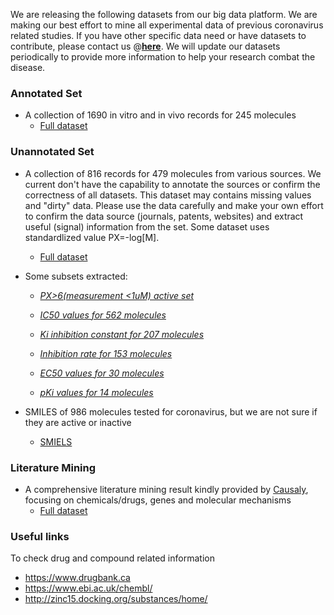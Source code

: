 We are releasing the following datasets from our big data platform. We are making our best effort to mine all experimental data of previous coronavirus related studies. If you have other specific data need or have datasets to contribute, please contact us @[**here**](https://github.com/GHDDI-AILab/Targeting2019-nCoV/issues). We will update our datasets periodically to provide more information to help your research combat the disease. 

### Annotated Set

* A collection of 1690 in vitro and in vivo records for 245 molecules     
    * [Full dataset](https://ghddiai.oss-cn-zhangjiakou.aliyuncs.com/file/SARS_annotated_1690.csv)

### Unannotated Set

* A collection of 816 records for 479 molecules from various sources. We current don't have the capability to annotate the sources or confirm the correctness of all datasets. This dataset may contains missing values and "dirty" data. Please use the data carefully and make your own effort to confirm the data source (journals, patents, websites) and extract useful (signal) information from the set. Some dataset uses standardlized value PX=-log[M].   
 
    * [Full dataset](https://ghddiai.oss-cn-zhangjiakou.aliyuncs.com/file/AllAssay_coronavirus_all.csv)

* Some subsets extracted:

    * [*PX>6(measurement <1uM) active set*](https://ghddiai.oss-cn-zhangjiakou.aliyuncs.com/file/AllAssay_coronavirus_active.csv)

    * [*IC50 values for 562 molecules*](https://ghddiai.oss-cn-zhangjiakou.aliyuncs.com/file/coronavirus_IC50_for_562_molecules.csv)

    * [*Ki inhibition constant for 207 molecules*](https://ghddiai.oss-cn-zhangjiakou.aliyuncs.com/file/coronavirus_Ki_inhibition_constant_for_207_molecules.csv)

    * [*Inhibition rate for 153 molecules*](https://ghddiai.oss-cn-zhangjiakou.aliyuncs.com/file/coronavirus_inhibition_rate_for_153_molecules.csv)

    * [*EC50 values for 30 molecules*](https://ghddiai.oss-cn-zhangjiakou.aliyuncs.com/file/coronavirus_EC50_for_30_molecules.csv)

    * [*pKi values for 14 molecules*](https://ghddiai.oss-cn-zhangjiakou.aliyuncs.com/file/coronavirus_pKi_for_14_molecules.csv)

* SMILES of 986 molecules tested for coronavirus, but we are not sure if they are active or inactive
    * [SMIELS](https://ghddiai.oss-cn-zhangjiakou.aliyuncs.com/file/AllAssay_coronavirus_986_SMILES.csv)

### Literature Mining

* A comprehensive literature mining result kindly provided by [Causaly](https://www.causaly.com), focusing on chemicals/drugs, genes and molecular mechanisms
    * [Full dataset](https://ghddiai.oss-cn-zhangjiakou.aliyuncs.com/file/Causaly-GHDDI_dataset.xlsx)

### Useful links
To check drug and compound related information   

* https://www.drugbank.ca    
* https://www.ebi.ac.uk/chembl/    
* http://zinc15.docking.org/substances/home/    

